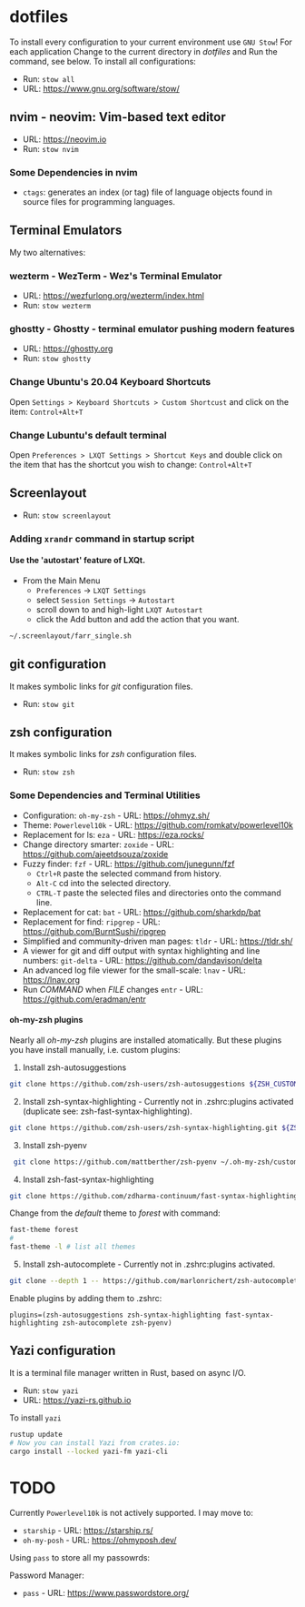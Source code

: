 # dotfiles

To install every configuration to your current environment use
`GNU Stow`! For each application Change to the current directory in
*dotfiles* and Run the command, see below. To install all
configurations:

* Run: `stow all`
* URL: https://www.gnu.org/software/stow/

## nvim - neovim: Vim-based text editor

* URL: https://neovim.io
* Run: `stow nvim`

### Some Dependencies in nvim

* `ctags`: generates an index (or tag) file of language objects found in
  source files for programming languages.

## Terminal Emulators

My two alternatives:

### wezterm - WezTerm - Wez's Terminal Emulator

* URL: https://wezfurlong.org/wezterm/index.html
* Run: `stow wezterm`

### ghostty - Ghostty - terminal emulator pushing modern features

* URL: https://ghostty.org
* Run: `stow ghostty`

### Change Ubuntu's 20.04 Keyboard Shortcuts

Open `Settings > Keyboard Shortcuts > Custom Shortcust` and click on the
item: `Control+Alt+T`

### Change Lubuntu's default terminal

Open `Preferences > LXQT Settings > Shortcut Keys` and double click on
the item that has the shortcut you wish to change: `Control+Alt+T`

## Screenlayout

* Run: `stow screenlayout`

### Adding `xrandr` command in startup script

#### Use the 'autostart' feature of LXQt.

* From the Main Menu
    + `Preferences` -> `LXQT Settings`
    + select `Session Settings` -> `Autostart`
    + scroll down to and high-light `LXQT Autostart`
    + click the Add button and add the action that you want.

```sh
~/.screenlayout/farr_single.sh
```

## git configuration

It makes symbolic links for *git* configuration files.

* Run: `stow git`

## zsh configuration

It makes symbolic links for *zsh* configuration files.

* Run: `stow zsh`

### Some Dependencies and Terminal Utilities

* Configuration: `oh-my-zsh` - URL: https://ohmyz.sh/
* Theme: `Powerlevel10k` - URL: https://github.com/romkatv/powerlevel10k
* Replacement for ls: `eza` - URL: https://eza.rocks/
* Change directory smarter: `zoxide` - URL: https://github.com/ajeetdsouza/zoxide
* Fuzzy finder: `fzf` - URL: https://github.com/junegunn/fzf
    - `Ctrl+R` paste the selected command from history.
    - `Alt-C` cd into the selected directory.
    - `CTRL-T` paste the selected files and directories onto the command line.
* Replacement for cat: `bat` - URL: https://github.com/sharkdp/bat
* Replacement for find: `ripgrep` - URL: https://github.com/BurntSushi/ripgrep
* Simplified and community-driven man pages: `tldr` - URL: https://tldr.sh/
* A viewer for git and diff output with syntax highlighting and line
  numbers: `git-delta` - URL: https://github.com/dandavison/delta
* An advanced log file viewer for the small-scale: `lnav` - URL:
  https://lnav.org
* Run *COMMAND* when *FILE* changes `entr` - URL:
  https://github.com/eradman/entr

#### oh-my-zsh plugins

Nearly all *oh-my-zsh* plugins are installed atomatically. But these
plugins you have install manually, i.e. custom plugins:

1. Install zsh-autosuggestions

```sh
git clone https://github.com/zsh-users/zsh-autosuggestions ${ZSH_CUSTOM:-~/.oh-my-zsh/custom}/plugins/zsh-autosuggestions
```

2. Install zsh-syntax-highlighting - Currently not in .zshrc:plugins
   activated (duplicate see: zsh-fast-syntax-highlighting).

```sh
git clone https://github.com/zsh-users/zsh-syntax-highlighting.git ${ZSH_CUSTOM:-~/.oh-my-zsh/custom}/plugins/zsh-syntax-highlighting
```

3. Install zsh-pyenv

```sh
 git clone https://github.com/mattberther/zsh-pyenv ~/.oh-my-zsh/custom/plugins/zsh-pyenv ${ZSH_CUSTOM:-~/.oh-my-zsh/custom}/plugins/zsh-pyenv
```

4. Install zsh-fast-syntax-highlighting

```sh
git clone https://github.com/zdharma-continuum/fast-syntax-highlighting.git ${ZSH_CUSTOM:-$HOME/.oh-my-zsh/custom}/plugins/fast-syntax-highlighting
```

Change from the *default* theme to *forest* with command:

```sh
fast-theme forest
#
fast-theme -l # list all themes
```

5. Install zsh-autocomplete - Currently not in .zshrc:plugins activated.

```sh
git clone --depth 1 -- https://github.com/marlonrichert/zsh-autocomplete.git $ZSH_CUSTOM/plugins/zsh-autocomplete
```

Enable plugins by adding them to .zshrc:

```
plugins=(zsh-autosuggestions zsh-syntax-highlighting fast-syntax-highlighting zsh-autocomplete zsh-pyenv)
```

## Yazi configuration

It is a terminal file manager written in Rust, based on async I/O.

* Run: `stow yazi`
* URL: https://yazi-rs.github.io

To install `yazi`

```sh
rustup update
# Now you can install Yazi from crates.io:
cargo install --locked yazi-fm yazi-cli
```

# TODO

Currently `Powerlevel10k` is not actively supported. I may move to:

- `starship` - URL: https://starship.rs/
- `oh-my-posh` - URL: https://ohmyposh.dev/

Using `pass` to store all my passowrds:

Password Manager:
- `pass` - URL: https://www.passwordstore.org/
